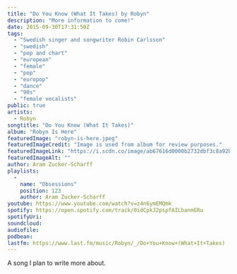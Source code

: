```yaml
---
title: "Do You Know (What It Takes) by Robyn"
description: "More information to come!"
date: 2015-09-30T17:31:50Z
tags:
  - "Swedish singer and songwriter Robin Carlsson"
  - "swedish"
  - "pop and chart"
  - "european"
  - "female"
  - "pop"
  - "europop"
  - "dance"
  - "90s"
  - "female vocalists"
public: true
artists:
  - Robyn
songtitle: "Do You Know (What It Takes)"
album: "Robyn Is Here"
featuredImage: "robyn-is-here.jpeg"
featuredImageCredit: "Image is used from album for review purposes."
featuredImageLink: "https://i.scdn.co/image/ab67616d0000b2732dbf3c8a92b1af1942918ad0"
featuredImageAlt: ""
author: Aram Zucker-Scharff
playlists:
  -
    name: "Obsessions"
    position: 123
    author: Aram Zucker-Scharff
youtube: https://www.youtube.com/watch?v=z4n6ymEMQmk
spotify: https://open.spotify.com/track/0idCpkJ2pspfAILbanmERu
spotifyUri: 
soundcloud:
audiofile:
podbean:
lastfm: https://www.last.fm/music/Robyn/_/Do+You+Know+(What+It+Takes)
---
```


A song I plan to write more about.
		